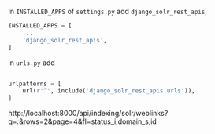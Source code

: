 

In `INSTALLED_APPS` of `settings.py` add `django_solr_rest_apis`,

```python
INSTALLED_APPS = [
    ...
    'django_solr_rest_apis',
]

```

in `urls.py` add

```python

urlpatterns = [
    url(r'^', include('django_solr_rest_apis.urls')),
]

```

http://localhost:8000/api/indexing/solr/weblinks?q=*:*&rows=2&page=4&fl=status_i,domain_s,id